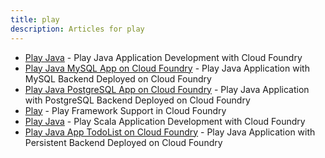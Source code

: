 ```yaml
---
title: play
description: Articles for play
---
```


* [Play Java](/frameworks/play/java-getting-started.html) - Play Java Application Development with Cloud Foundry
* [Play Java MySQL App on Cloud Foundry](/frameworks/play/java-mysql.html) - Play Java Application with MySQL Backend Deployed on Cloud Foundry
* [Play Java PostgreSQL App on Cloud Foundry](/frameworks/play/java-postgresql.html) - Play Java Application with PostgreSQL Backend Deployed on Cloud Foundry
* [Play](/frameworks/play/play.html) - Play Framework Support in Cloud Foundry
* [Play Java](/frameworks/play/scala-getting-started.html) - Play Scala Application Development with Cloud Foundry
* [Play Java App TodoList on Cloud Foundry](/frameworks/play/todolistjavaapp.html) - Play Java Application with Persistent Backend Deployed on Cloud Foundry
